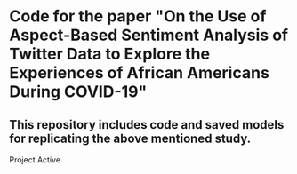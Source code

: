 # Code for the paper "On the Use of Aspect-Based Sentiment Analysis of Twitter Data to Explore the Experiences of African Americans During COVID-19"

## This repository includes code and saved models for replicating the above mentioned study.

Project Active
